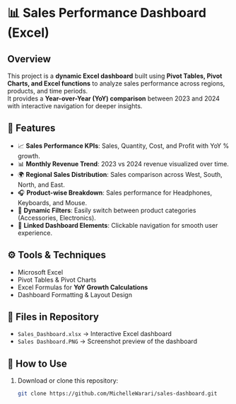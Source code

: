 # 📊 Sales Performance Dashboard (Excel)

## Overview
This project is a **dynamic Excel dashboard** built using **Pivot Tables, Pivot Charts, and Excel functions** to analyze sales performance across regions, products, and time periods.  
It provides a **Year-over-Year (YoY) comparison** between 2023 and 2024 with interactive navigation for deeper insights.

## 🔑 Features
- 📈 **Sales Performance KPIs**: Sales, Quantity, Cost, and Profit with YoY % growth.  
- 📊 **Monthly Revenue Trend**: 2023 vs 2024 revenue visualized over time.  
- 🌍 **Regional Sales Distribution**: Sales comparison across West, South, North, and East.  
- 🎧 **Product-wise Breakdown**: Sales performance for Headphones, Keyboards, and Mouse.  
- 🔄 **Dynamic Filters**: Easily switch between product categories (Accessories, Electronics).  
- 📌 **Linked Dashboard Elements**: Clickable navigation for smooth user experience.  

## ⚙️ Tools & Techniques
- Microsoft Excel  
- Pivot Tables & Pivot Charts  
- Excel Formulas for **YoY Growth Calculations**  
- Dashboard Formatting & Layout Design  

## 📂 Files in Repository
- `Sales_Dashboard.xlsx` → Interactive Excel dashboard  
- `Sales Dashboard.PNG` → Screenshot preview of the dashboard  

## 🚀 How to Use
1. Download or clone this repository:
   ```bash
   git clone https://github.com/MichelleWarari/sales-dashboard.git
